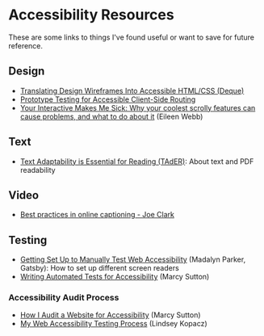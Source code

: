 # Accessibility Resources

These are some links to things I've found useful or want to save for future reference.

## Design

* [Translating Design Wireframes Into Accessible HTML/CSS (Deque)](https://accessibility.deque.com/translating-design-wireframes-into-accessible-html-css)
* [Prototype Testing for Accessible Client-Side Routing](https://marcysutton.com/prototype-testing-accessible-clientside-routing/)
* [Your Interactive Makes Me Sick: Why your coolest scrolly features can cause problems, and what to do about it](https://source.opennews.org/articles/motion-sick/) (Eileen Webb)

## Text

* [Text Adaptability is Essential for Reading (TAdER)](http://www.tader.info/): About text and PDF readability

## Video

* [Best practices in online captioning - Joe Clark](https://joeclark.org/access/captioning/bpoc/)

## Testing

* [Getting Set Up to Manually Test Web Accessibility](https://www.gatsbyjs.org/blog/2019-11-13-getting-set-up-to-manually-test-web-accessibility/) (Madalyn Parker, Gatsby): How to set up different screen readers
* [Writing Automated Tests for Accessibility](https://www.deque.com/blog/writing-automated-tests-accessibility/) (Marcy Sutton)

### Accessibility Audit Process
* [How I Audit a Website for Accessibility](https://marcysutton.com/how-i-audit-a-website-for-accessibility) (Marcy Sutton)
* [My Web Accessibility Testing Process](https://www.a11ywithlindsey.com/blog/web-accessibility-testing-process) (Lindsey Kopacz)
